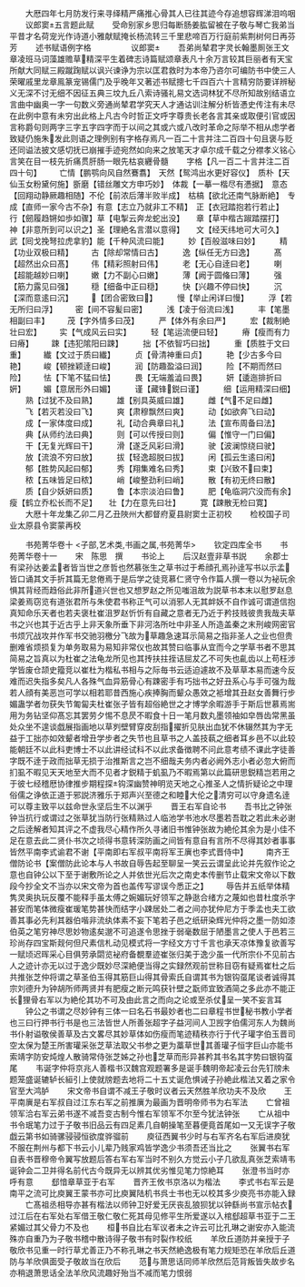 <!-- { "loadSidebar": true } -->
　　大厯四年七月防发行来寻绎精严痛推心骨其人已往其迹今存追想容辉涕泪呜咽
　　议郎窦五言题此赋
　　受命别家乡思归每断肠姜肱留被在子敬与琴亡我弟当平昔才名荷宠光作诗道小雅献赋掩长杨流转三千里悲啼百万行庭前紫荆树何日再芬芳
　　述书赋语例字格　　　　　议郎窦
　　吾弟尚辇君字灵长翰墨厠张王文章凌班马词藻雄赡草精深平生着碑志诗篇赋颂章表凡十余万言较其巨丽者有天宝所献大同赋三殿蹴踘赋以讽兴谏诤为宗以匡君救时为本帝乃咨尔可编防书中使三人荣曜戚里龙章鳯篆宠锡儒门及乎晚年又著述书赋摠七千四百六十言精穷防要详辨秘义无深不讨无细不因征五典三坟九丘八索诗骚礼易文选词林犹不尽所知故别结语立言曲中幽奥一字一句数义旁通尚辇君学究天人才通诂训注解分析皆慿史传注有未尽在此例中意有未穷出此格上凡古今时哲正文呼字尊贵长老各言其亲或取便引官或因言称爵句则两字三字五字四字而于以间之其或六或八改时革命之际举不相从虑学者致疑仍施朱发此则语之理例别有字格存焉凡一百二十言并注二百四十句且褒与贬还同谥法披文感切抚已崩摧手迹宛然如向来之放笔天才卓尔成千载之分襟孝义铭心言笑在目一枝先折痛贯肝肠一眼先枯哀纒骨髓
　　字格【凡一百二十言并注二百四十句】
　　亡情【鹏鹗向风自然鶱翥】　天然【鸳鸿出水更好容仪】　质朴【天仙玉女粉黛何施】斵磨【错丝雕文方申巧妙】　体裁【一摹一楷尽有慿据】　意态【回翔动静厥趣相随】不伦【前浓后薄半败半成】　枯槁【欲北还南气脉断絶】　专成【直师一家今古不杂】有意【志立乃就非工不精】　正【衣冠踏抱若行若止】　　行【劒履趋锵如歩如骤】草【电掣云奔龙蛇出没】　　章【草中楷古踧踏摆打】　　神【非意所到可以识之】圣【理絶名言潜以意得】　　文【经天纬地可大可久】　　武【囘戈挽弩拉虎拿豹】能【千种风流曰能】　　　妙【百般滋味曰妙】　　　精【功业双极曰精】
　　古【除却常情曰古】　　　逸【纵任无方曰逸】　　　髙【超然出众曰髙】
　　伟【精彩照射曰伟】　　　老【无心自逹曰老】　　　喇【超能越妙曰喇】
　　嫩【力不副心曰嫩】　　　薄【阙于圆偹曰薄】　　　强【筋力露见曰强】
　　穏【细备中正曰穏】　　　快【兴趣不停曰快】　　　沉【深而意逺曰沉】
　　【团合密致曰】　　　慢【举止闲详曰慢】　　　浮【若无所归曰浮】
　　密【间不容髪曰密】　　　浅【凌于俗流曰浅】　　　丰【笔墨相副曰丰】
　　茂【字外情多曰茂】　　　严【体外有余曰严】　　　宏【裁制絶壮曰宏】
　　实【气成风云曰实】　　　轻【笔运流便曰轻】　　　瘠【瘦而有力曰瘠】
　　踈【违犯隂阳曰踈】　　　拙【不依智巧曰拙】　　　重【质胜于文曰重】
　　纎【文过于质曰纎】　　　贞【骨清神重曰贞】　　　艳【少古多今曰艳】
　　峻【顿挫颖逹曰峻】　　　润【防趣盈溢曰润】　　　险【不期而然曰险】
　　怯【下笔不猛曰怯】　　　畏【无端羞澁曰畏】　　　妍【逶迤排折曰姸】
　　媚【意居形外曰媚】　　　谨【藏锋鋭曰谨】　　　细【运用精深曰细】
　　熟【过犹不及曰熟】　　　雄【别具英威曰雄】　　　雌【气不足曰雌】
　　飞【若灭若没曰飞】　　　爽【肃穆飘然曰爽】　　　动【如欲奔飞曰动】
　　成【一家体度曰成】　　　礼【动合典章曰礼】　　　法【宣布周备曰法】
　　典【从师约法曰典】　　　则【可以传授曰则】　　　偏【惟守一门曰偏】
　　干【无复光辉曰干】　　　滑【遂乏风彩曰滑】　　　驶【波澜惊绕曰驶】
　　放【流浪不穷曰放】　　　拔【轻逸超脱曰拔】　　　闲【孤云生逺曰闲】
　　郁【胜势风起曰郁】　　　秀【翔集难名曰秀】　　　束【兴致不曰束】
　　秾【五味皆足曰秾】　　　峭【峻整劲利曰峭】　　　散【有初无终曰散】
　　质【自少妖妍曰质】　　　鲁【本宗淡泊曰鲁】　　　肥【龟临洞穴没而有余】瘦【鹤立乔松长而不足】　　壮【力在意先曰壮】　　　寛【踈散无检曰寛】
　　大厯十年龙集乙卯二月乙丑陜州大都督府夏县尉窦士正初校
　　检校国子司业太原县令窦蒙再校








　　书苑菁华卷十
<子部,艺术类,书画之属,书苑菁华>
　　钦定四库全书
　　书苑菁华卷十一
　　宋　陈思　撰
　　书论上
　　后汉赵壹非草书説
　　余郡士有梁孙达姜孟者皆当世之彦哲也然慕张生之草书过于希顔孔焉孙逹写书以示孟皆口诵其文手折其篇无怠倦焉于是后学之徒竞慕仁贤守令作篇人撰一卷以为袐玩余惧其背经而趋俗此非所道兴世也又想罗赵之所见嗤沮故为説草书本末以慰罗赵息梁姜焉窃览有道张君所与朱使君书称正气可以消邪人无其衅妖不自作诚可谓道信抱真知命乐天者也若夫褒杜崔沮罗赵忻忻有自藏之意者无乃近于矜技贱彼贵我哉夫草书之兴也其于近古乎上非天象所垂下非河洛所吐中非圣人所造盖秦之末刑峻网密官书烦冗战攻并作军书交驰羽檄分飞故为草趣急速耳示简易之指非圣人之业也但贵删难省烦损复为单务取易为易知非常仪也故其赞曰临事从宜而今之学草书者不思其简易之旨真以为杜崔之法龟龙所见也其抟扶拄挃诘屈犮乙不可失也齓齿以上苟枉涉学皆废仓颉史籀竞以崔杜为楷私书相与之际毎书云适迫遽故不及草草本易而速今反难而迟失指多矣凡人各殊气血异筋骨心有踈密手有巧拙书之好丑系心与手可强为哉若人顔有美恶岂可学以相若耶昔西施心疾捧胸而颦众愚效之袛增其丑赵女善舞行步媚蛊学者勿获失节匍匐夫杜崔张子皆有超俗絶世之才博学余暇游手于斯后世慕焉耑用为务钻坚仰髙忘其罢劳夕惕不息昃不暇食十日一笔月数丸墨领袖如皁唇齿常黑虽处众坐不遑谈戯展指画地以草刿壁臂穿皮刮指擢折见肤出血犹不休辍然其为字无益于工拙亦如效颦者增丑学步者之失节也且草书之人盖技蓻之细者耳乡邑不以此较能朝廷不以此科吏博士不以此讲经试科不以此求备徴聘不问此意考绩不课此字徒善字既不逹于政而拙草无损于治推斯言之岂不细哉夫务内者必阙外志小者必忽大俯而扪虱不暇见天天地至大而不见者才鋭精于虮虱乃不暇焉第以此篇研思鋭精岂若用之于彼七经稽厯协律推步期程探钩深幽赞神明览天地之心推圣人之情折疑论之中理俗儒之诤依正道于邪説济雅乐于郑声兴至德之和睦大伦之清穷可以守身遗名逹可以尊主致平以兹命世永坚后生不以渊乎
　　晋王右军自论书
　　吾书比之钟张钟当抗行或谓过之张草犹当防行张精熟过人临池学书池水尽墨若吾耽之若此未必谢之后逹解者知其评之不虚我尽心精作所久寻诸旧书惟钟张故为絶伦其余为是小佳不足在意去此二贤仆书次之顷得书意转深防画之间皆有意自有言所不尽得其妙者事事皆然平南李式谕君不谢【平南即右军叔平南将军王廙也李式晋侍中】
　　南齐王僧防论书【案僧防此论本与人书故自辱告起至聊呈一笑云云谓呈此论并先叙作论之意也自钟公以下至于谢敷所论之人并依世光后次之南史本传删节止载宋文帝以下数段今抄全文不当亦以宋文帝为首也盖传写谬误今悉正之】
　　辱告并五纸举体精隽灵奥执玩反覆不能释手虽太傅之婉媚玩好领军之静逖合绪方之蔑如也昔杜度杀字甚安而笔体微瘦崔瑗笔势甚快而结字小踈居处二者之间亦犹仲尼方于季孟也夫工欲善其事必先利其器伯喈非流纨体素不妄下笔若子邑之纸研染辉光仲将之墨一防如漆伯英之笔穷神尽思妙物逺矣邈不可追遂令思挫于弱毫数屈于陋墨言之使人于邑若三珍尚存四宝斯觌何但尺素信札动见模式将一字经文方寸千言也承天凉体豫复欲善写一赋顷迟晖采心目俱劳承閟览袐府备覩羣迹崔张归美于逸少虽一代所宗仆不见前古人之迹计亦无以过于逸少既妙尽深絶便当得之实録然观前世称目窃有疑焉崔杜之后共推张芝仲将谓之草圣伯玉得其筋巨山得其骨索氏自谓其书为银钩虿尾谈者诚得其宗刘德升为钟胡所师两贤并有肥瘦之断元鸣获针壁之翫师宜致酒简之多此亦不能正长狸骨右军以为絶伦其功不可及由此言之而向之论或至杀仗呈一笑不妄言耳
　　钟公之书谓之尽妙钟有三体一曰名石书最妙者也二曰章程书世秘书教小学者也三曰行押书行书是也三法皆世人所善张超字子益河间人卫觊字伯儒河东人为魏尚书仆射谥敬侯善草及古文畧尽其妙草体如伤瘦而笔迹精秩亦行于代子瓘字伯玉晋司空太保为楚王所害瓘采张芝草法取父书参之更为藁草世其善瓘子恒字巨山亦能书索靖字防安炖煌人散骑常侍张芝姊之孙也芝草而形异甚矜其书名其字势曰银钩虿尾
　　韦诞字仲将京兆人善楷书汉魏宫观题署多是诞手魏明帝起凌云台先钉牓未题笼盛诞辘轳长絙引上使就牓题去地将二十五丈诞危惧诫子孙絶此楷法又着之家令官至大鸿胪
　　宋文帝书自谓不减王子敬时议者云天然胜羊欣功夫不及欣
　　王平南廙是右军叔自过江东右军之前推廙为最画为晋明帝师书为右军法
　　亡曾祖领军洽右军云弟书遂不减吾变古制今惟右军领军不尔至今犹法钟张
　　亡从祖中书令珉笔力过于子敬书旧品云有四足素几自朝操笔至暮便竟首尾如一又无误字子敬戯云第书如骑骡骎骎恒欲度骅骝前
　　庾征西翼书少时与右军齐名右军后进庾犹不服在荆州与都下书云小儿辈乃贱家鸡皆学逸少书须吾还当比之
　　张翼书右军自表书晋穆帝令翼写放题后答右军右军当时不别久方觉云小子几欲乱真张芝索靖韦诞钟会二卫并得名前代古今既异无以辨其优劣惟见笔力惊絶耳
　　张澄书当时亦呼有意
　　郄愔章草亚于右军
　　晋齐王攸书京洛以为楷法
　　李式书右军云是南平之流可比庾翼王蒙书亦可比庾翼陆机书呉士书也无以校其多少庾亮书亦能入録
　　亡髙祖丞相导亦甚有楷法以师钟卫好爱无厌丧乱狼狈犹以钟繇尚书宣示帖衣过江后在右军处右军借王敬仁敬仁死其母见修平生所爱遂以入棺郄超草书亚于二王紧媚过其父骨力不及也
　　桓书自比右军议者未之许云可比孔琳之谢安亦入能流殊亦自重乃为子敬书稽中散诗得子敬书有时裂作校纸
　　羊欣丘道防并亲授于子敬欣书见重一时行草尤善正乃不称孔琳之书天然絶逸极有笔力规矩恐在羊欣后丘道防与羊欣俱面受子敬故当在欣后
　　范与萧思话同师羊欣然后范背叛皆失故步名亦稍退萧思话全法羊欣风流趣好殆当不减而笔力恨弱

